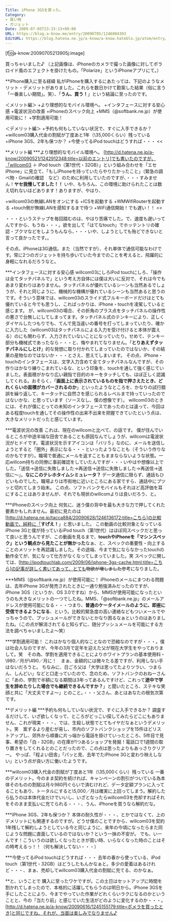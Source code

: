 ```yaml
---
Title: iPhone 3GSを買った。
Category:
- 買い物
- ガジェット
Date: 2009-07-05T23:33:13+09:00
URL: https://blog.a-know.me/entry/20090705/1246804393
EditURL: https://blog.hatena.ne.jp/a-know/a-know.hateblo.jp/atom/entry/12921228815727980013
---
```



[f:id:a-know:20090705213905j:image]

買っちゃいました♪
（上記画像は、iPhoneのカメラで撮った画像に対してポラロイド風のエフェクトを掛けたもの。「Polarize」というiPhoneアプリにて。）


**iPhone購入に至る経緯
私がiPhoneを購入するにあたっては、下記のようなメリット・デメリットがありました。これらを数日かけて勘案した結果（俗に言う「一番楽しい期間」。笑）、「<span style="font-weight:bold;">うん、買う！</span>」という結論に至ったのです。


>>
＜メリット編＞
+より理想的なモバイル環境へ。
+インタフェースに対する安心感
+電波状況の改善
+iPhoneのスペック向上
+MMS（@softbank.ne.jp）が使用可能に！
+学割適用可能！


＜デメリット編＞
+予約も何もしていない状況で、すぐに入手できるか？
+willcom03購入代金の割賦が丁度あと1年（\35,000くらい）残っている
+iPhone 3GS、2年も保つか？
+今使ってるiPod touchはどうすれば・・・
<<


**メリット編
***より理想的なモバイル環境へ。
[http://d.hatena.ne.jp/a-know/20090521/1242912348:title=以前のエントリ]でも書いたのですが、「willcom03 ＋ iPod touch（第1世代・32GB）」という組み合わせを「エセiPhone」に見立て、「もしiPhoneを持っていたらやりたかったこと」（緊急の調べ物・Gmailの確認　など）のために利用していたのですが、・・・すみません！<span style="font-weight:bold;">ヤセ我慢してました！！</span>
いや、もちろん、この環境に助けられたことは数え切れないほどあります！ありますが、やはり、


>>
+willcom03の無線LANをオンにする
+ICSを起動する
+WMWifiRouterを起動する
+touch側が無線LANを感知するまで待つ
+WiFi通信開始！でも遅い！！
<<


・・・というステップを毎回踏むのは、やはり苦痛でした。で、速度も遅いってんですから、もうね・・・。欲を出して「はてなtouch」でホッテントリの確認・ブクマなどをしようもんなら、・・・いや、しようとしても殆どできないと言って良かったです。。

その点、iPhoneは3G通信。また（当然ですが）、それ単体で通信可能なわけです。常に2つのガジェットを持ち歩いていた今までのことを考えると、飛躍的に身軽になれるだろうなと。


***インタフェースに対する安心感
willcom03にしろiPod touchにしろ、「操作は全てタッチパネルで」という考え方自体には僕は大いに反対で、それは今でもあまり変わりはありません。タッチパネルが優れているシーンも当然あるでしょうが、それと同じように、機械的な機構が優れているシーンも当然あると思うのです。そういう意味では、willcom03のスライド式フルキーボードだけはとても優れていると今でも思うし、こればっかりは、iPhone・touchを凌駕していると感じます。
が、willcom03の場合、その折角のプラス点をタッチパネルの操作性の悪さで台無しにしてしまってます。タッチパネル式のテンキーにより、正しくダイヤルしたつもりでも、てんで見当違いの番号を打ってしまっていたり、確かに入力した（willcom03はタッチパネルによる入力を受け付けると本体が震える）のにも関わらず、入力されていないことになっていたり。せめて、テンキー部分も機械式であったなら・・・と、悔やまれてなりません。「<span style="font-weight:bold;">とりあえずタッチパネルにしとけ</span>」的な発想に取り付かれてしまっていたのではないか、その結果の産物なのではないか・・・とさえ、思えてしまいます。
その点、iPhone・touchのインタフェースは、文字入力含めて全てタッチパネルなんですが、その作りはかなり練りこまれているな、という印象を、touchを通して強く感じていました。表面積がかなり広い親指で目的のキーをタッチしても、ほぼ正しく認識してくれる。おそらく、「<span style="font-weight:bold;">画面上に表示されているものを指で押さえたとき、どれくらいの面積がカバーされるのか</span>」といったようなところを、かなりの試行錯誤を繰り返して、キータッチに自然さを感じられるレベルまで持っていったのではないかな、と思っています（ソースなし、僕の想像です）。
willcom03のときには、それが僕にとっての未知のインタフェースであったのとは違って、今回はある程度touchを通してその操作性の出来不出来を把握できていたという点は、大きなメリットだったと感じています。


***電波状況の改善
これは、現在のwillcomと比べて、の話です。
僕が住んでいるところが中途半端な田舎であることも原因なんでしょうが、willcomは電波状況がヒドイです。電波状況を示すアイコンは「バリ５」なのに、メールを送信しようとすると「圏外」表示になる・・・といったようなことも（そういう作りなのかもですが）。職場で普通にメールを返すこともままならないような状態。一応willcom持ちの同僚に事前確認をしていたんですが・・・いやはや想像以上でした。「送信→送信に失敗しました→再送信→送信に失敗しました→再送信→送信に〜」。<span style="font-weight:bold;">なにこのテレホタイムシミュレータ？</span>
データ通信に限らず、通話もひどいものでした。職場よりは市街地に近いところにある家ですら、通話中にプツッと切れてしまう始末。
この点、ソフトバンクモバイルもそれほど高評価を耳にすることはありませんが、それでも現状のwillcomよりは良いだろう、と。


***iPhoneのスペック向上
何気に、迷う僕の背中を最も大きな力で押してくれた要素かもしれません。最初に見たのは[http://d.hatena.ne.jp/tacca884/20090628/1246136172:title=こちら]の比較動画で、純粋に「<span style="font-weight:bold;">すげえ！</span>」と思いました。
この動画の比較対象となっているiPhone 3Gと僕が持っているiPod touch（第1世代）はほぼ同スペックだと思って良いと思うんですが、この動画を見るまで、<span style="font-weight:bold;">touchやiPhoneを「マシンスペック」という観点から見たことが無かった</span>なぁ、と、スペックの重要性・向上することのメリットを再認識しました。その途端、今まで気にならなかったtouchの動作全てが、気になって仕方がなくなってしまっていました。笑
スペックに関しては、[http://ipodtouchlab.com/2009/06/iphone-3gs-cache.html:title=こちら]の記事が詳しく書いてあって、とても<del datetime="2009-07-05T23:33:13+09:00">物欲が増しました</del>参考になりました。


***MMS（@softbank.ne.jp）が使用可能に！
iPhoneのメールにまつわる問題は、去年iPhone 3Gが発売されたときに一通り勉強済みだったのですが、iPhone 3GS（というか、OS 3.0ですね）から、MMSが使用可能になったというのも大きなメリットの一つでしたね。MMS、「@softbank.ne.jp」のメールアドレスが使用可能になる・・・つまり、<span style="font-weight:bold;">普通のケータイメールのように、即座に受信できるようになる</span>、という。比較的緊急度の高い連絡などもついメールでやっちゃうので、プッシュメールができないとかなり困るなぁというのはありましたね。（この点が解消されてると知らずに、随分プッシュメールを可能にする方法を調べちゃいましたよ〜笑）


***学割適用可能！
これはかなり個人的なことなので恐縮なのですが・・・。僕は社会人なのですが、今年の3月で定年を迎えた父が現在大学生をやっておりまして。笑　その為、学割を適用できることによりホワイトプランの基本使用料・\980／月が\490／月に！　まぁ、金額的には微々たる差ですが、利用しない手はないだろうと。
ちなみに、日ごろ父は「大学は思ってたよりツラい、つまらん、しんどい」などと口走っていたので、念のため、ソフトバンクのおねーさんに「あの、学割で半額になる期間は3年ってあるんですけど、これって<span style="font-weight:bold;">途中で学生を辞めたりした場合でも継続できるんですか？</span>」と聞いたところ、ステキな笑顔と共に「大丈夫ですよ〜」とのこと。・・・父さん、あとはあなたの根気次第です。



**デメリット編
***予約も何もしていない状況で、すぐに入手できるか？
調査するだけして、いざ欲しくなって、ところがどっこい探してみたらどこにもありません、これが現実・・・、では、生殺し状態でとてもイヤだなぁというデメリット。笑　案ずるより産むが易し、市内のソフトバンクショップを15件ほどリストアップし、郊外から順番に片っ端から電話を掛けていったところ、5件目で見事、希望の「白・32GB」の在庫が1つあるショップを発掘！電話口で1週間の取り置きをしてくれるとのことだったので、この点は思ったよりもあっさりクリアー。
やっぱ、「程よい田舎」「パッと見、去年でたiPhone 3Gと変わり映えしない」という点が良い方に働いたようです。


***willcom03購入代金の割賦が丁度あと1年（\35,000くらい）残っている
一番のデメリット。今のまま契約を続ければ、キャンペーンの割引がついている為本体そのものの割賦は月々980円ぐらいで済むけれど、データ定額プランに入ってることもあり、トータルにすると\5,000／月は確実に上回ってしまう。解約したら払うのは本体代金だけでいいし、いざとなったらwillcom03を売却すればそれをそのまま支払いに充てられる・・・、うん、iPhoneを買うなら解約だな。


***iPhone 3GS、2年も保つか？
本体の耐久性が・・・、とかではなくて、上のデメリットにも関連するのですが。どうせ僕のことですから、willcom03を契約1年残して解約しようとしている今と同じように、来年の今頃になったらまた同じような問題に直面しているのではないか？という一抹の不安が。
でも、いーんです！こういうのは欲しくなったときが買い時、いらなくなった時のことはその時考えるっ！！（何も解決してない・・・）


***今使ってるiPod touchはどうすれば・・・
去年の春から使っている、iPod touch（第1世代・32GB）はどうしたもんかなぁと。多少の愛着はあるけれど・・・、まぁ、売却してwillcom03購入代金の割賦に充てる、のかなぁ。


**と、いうことで
購入に至ったワケですが。この土日はセットアップに時間を割かれてしまったので、本格的に活躍してもらうのは明日から。iPhone 3GSを手にしたことにより、今までやっていた作業がどれくらいラクになるのかということと、今の「当たり前」と感じていた生活がどのように変化するのか・・・。[http://d.hatena.ne.jp/a-know/20090616/1245155179:title=ポメラを買ったとき]と同じですね、それが、当面は楽しみでなりません♪
